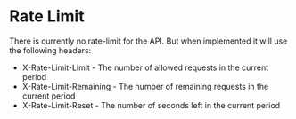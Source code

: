 # Rate Limit

There is currently no rate-limit for the API. But when implemented it will use the following headers: 

* X-Rate-Limit-Limit - The number of allowed requests in the current period
* X-Rate-Limit-Remaining - The number of remaining requests in the current period
* X-Rate-Limit-Reset - The number of seconds left in the current period

